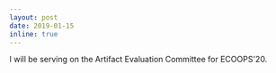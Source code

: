 ```yaml
---
layout: post
date: 2019-01-15
inline: true
---
```


I will be serving on the Artifact Evaluation Committee for ECOOPS'20.
